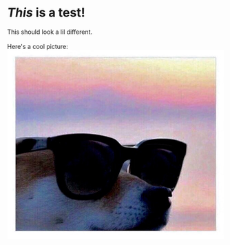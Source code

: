<html>
  <body>
    <div>
      <h1>
        <em>This</em> is a <strong>test!</strong>
      </h1>
      <p>
        This should look a lil different.
        <br><br>
        Here's a cool picture:
        <img src="./docs/assets/IMG_1067.JPG">
      </p>
    </div>
  </body>
</html>
